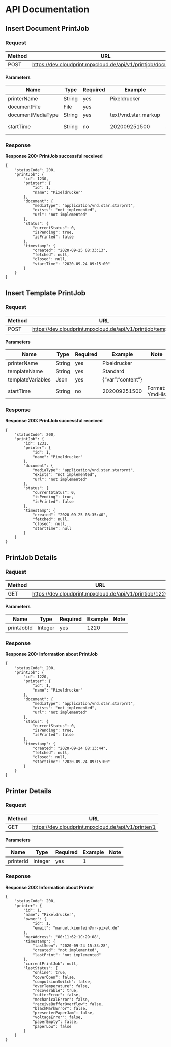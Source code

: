 # API Documentation


## Insert Document PrintJob

### Request

| Method | URL                                                         |
|--------|-------------------------------------------------------------|
| POST   | https://dev.cloudprint.mpxcloud.de/api/v1/printjob/document |

**Parameters**

| Name              | Type   | Required | Example              | Note           |
|-------------------|--------|----------|----------------------|----------------|
| printerName       | String | yes      | Pixeldrucker         |                |
| documentFile      | File   | yes      |                      |                |
| documentMediaType | String | yes      | text/vnd.star.markup |                |
| startTime         | String | no       | 202009251500         | Format: YmdHis |

### Response

**Response 200: PrintJob successful received**
```
{
    "statusCode": 200,
    "printJob": {
        "id": 1230,
        "printer": {
            "id": 1,
            "name": "Pixeldrucker"
        },
        "document": {
            "mediaType": "application/vnd.star.starprnt",
            "exists": "not implemented",
            "url": "not implemented"
        },
        "status": {
            "currentStatus": 0,
            "isPending": true,
            "isPrinted": false
        },
        "timestamp": {
            "created": "2020-09-25 08:33:13",
            "fetched": null,
            "closed": null,
            "startTime": "2020-09-24 09:15:00"
        }
    }
}
```

## Insert Template PrintJob

### Request

| Method | URL                                                         |
|--------|-------------------------------------------------------------|
| POST   | https://dev.cloudprint.mpxcloud.de/api/v1/printjob/template |

**Parameters**

| Name              | Type   | Required | Example              | Note           |
|-------------------|--------|----------|----------------------|----------------|
| printerName       | String | yes      | Pixeldrucker         |                |
| templateName      | String | yes      | Standard             |                |
| templateVariables | Json   | yes      | {“var”:”content”}    |                |
| startTime         | String | no       | 202009251500         | Format: YmdHis |

### Response

**Response 200: PrintJob successful received**
```
{
    "statusCode": 200,
    "printJob": {
        "id": 1231,
        "printer": {
            "id": 1,
            "name": "Pixeldrucker"
        },
        "document": {
            "mediaType": "application/vnd.star.starprnt",
            "exists": "not implemented",
            "url": "not implemented"
        },
        "status": {
            "currentStatus": 0,
            "isPending": true,
            "isPrinted": false
        },
        "timestamp": {
            "created": "2020-09-25 08:35:40",
            "fetched": null,
            "closed": null,
            "startTime": null
        }
    }
}
```

## PrintJob Details

### Request

| Method | URL                                                     |
|--------|---------------------------------------------------------|
| GET   | https://dev.cloudprint.mpxcloud.de/api/v1/printjob/1220 |

**Parameters**

| Name       | Type    | Required | Example | Note |
|------------|---------|----------|---------|------|
| printJobId | Integer | yes      | 1220    |      |

### Response

**Response 200: Information about PrintJob**
```
{
    "statusCode": 200,
    "printJob": {
        "id": 1220,
        "printer": {
            "id": 1,
            "name": "Pixeldrucker"
        },
        "document": {
            "mediaType": "application/vnd.star.starprnt",
            "exists": "not implemented",
            "url": "not implemented"
        },
        "status": {
            "currentStatus": 0,
            "isPending": true,
            "isPrinted": false
        },
        "timestamp": {
            "created": "2020-09-24 08:13:44",
            "fetched": null,
            "closed": null,
            "startTime": "2020-09-24 09:15:00"
        }
    }
}
```

## Printer Details

### Request

| Method | URL                                                 |
|--------|-----------------------------------------------------|
| GET   | https://dev.cloudprint.mpxcloud.de/api/v1/printer/1 |

**Parameters**

| Name      | Type    | Required | Example | Note |
|-----------|---------|----------|---------|------|
| printerId | Integer | yes      | 1       |      |

### Response

**Response 200: Information about Printer**
```
{
    "statusCode": 200,
    "printer": {
        "id": 1,
        "name": "Pixeldrucker",
        "owner": {
            "id": 1,
            "email": "manuel.kienlein@mr-pixel.de"
        },
        "macAddress": "00:11:62:1C:29:08",
        "timestamp": {
            "lastSeen": "2020-09-24 15:33:28",
            "created": "not implemented",
            "lastPrint": "not implemented"
        },
        "currentPrintJob": null,
        "lastStatus": {
            "online": true,
            "coverOpen": false,
            "compulsionSwitch": false,
            "overTemperature": false,
            "recoverable": true,
            "cutterError": false,
            "mechanicalError": false,
            "receiveBufferOverflow": false,
            "blackMarkError": false,
            "presenterPaperJam": false,
            "voltageError": false,
            "paperEmpty": false,
            "paperLow": false
        }
    }
}
```